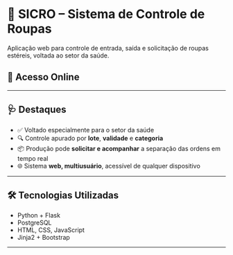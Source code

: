 # 🧼 SICRO – Sistema de Controle de Roupas

Aplicação web para controle de entrada, saída e solicitação de roupas estéreis, voltada ao setor da saúde.

## 🚀 Acesso Online


---

## 🩺 Destaques

- ✅ Voltado especialmente para o setor da saúde
- 🔍 Controle apurado por **lote**, **validade** e **categoria**
- 📦 Produção pode **solicitar e acompanhar** a separação das ordens em tempo real
- 🌐 Sistema **web, multiusuário**, acessível de qualquer dispositivo

---

## 🛠️ Tecnologias Utilizadas

- Python + Flask
- PostgreSQL
- HTML, CSS, JavaScript
- Jinja2 + Bootstrap

---


